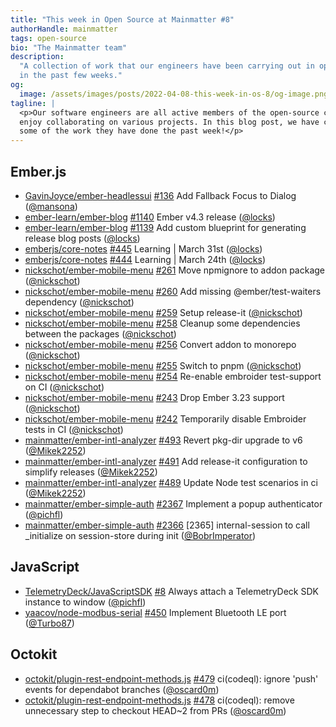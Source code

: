 ```yaml
---
title: "This week in Open Source at Mainmatter #8"
authorHandle: mainmatter
tags: open-source
bio: "The Mainmatter team"
description:
  "A collection of work that our engineers have been carrying out in open-source
  in the past few weeks."
og:
  image: /assets/images/posts/2022-04-08-this-week-in-os-8/og-image.png
tagline: |
  <p>Our software engineers are all active members of the open-source community and
  enjoy collaborating on various projects. In this blog post, we have collected
  some of the work they have done the past week!</p>
---
```


## Ember.js

- [GavinJoyce/ember-headlessui]
  [#136](https://github.com/GavinJoyce/ember-headlessui/pull/136) Add Fallback
  Focus to Dialog ([@mansona])
- [ember-learn/ember-blog]
  [#1140](https://github.com/ember-learn/ember-blog/pull/1140) Ember v4.3
  release ([@locks])
- [ember-learn/ember-blog]
  [#1139](https://github.com/ember-learn/ember-blog/pull/1139) Add custom
  blueprint for generating release blog posts ([@locks])
- [emberjs/core-notes] [#445](https://github.com/emberjs/core-notes/pull/445)
  Learning | March 31st ([@locks])
- [emberjs/core-notes] [#444](https://github.com/emberjs/core-notes/pull/444)
  Learning | March 24th ([@locks])
- [nickschot/ember-mobile-menu]
  [#261](https://github.com/nickschot/ember-mobile-menu/pull/261) Move npmignore
  to addon package ([@nickschot])
- [nickschot/ember-mobile-menu]
  [#260](https://github.com/nickschot/ember-mobile-menu/pull/260) Add missing
  @ember/test-waiters dependency ([@nickschot])
- [nickschot/ember-mobile-menu]
  [#259](https://github.com/nickschot/ember-mobile-menu/pull/259) Setup
  release-it ([@nickschot])
- [nickschot/ember-mobile-menu]
  [#258](https://github.com/nickschot/ember-mobile-menu/pull/258) Cleanup some
  dependencies between the packages ([@nickschot])
- [nickschot/ember-mobile-menu]
  [#256](https://github.com/nickschot/ember-mobile-menu/pull/256) Convert addon
  to monorepo ([@nickschot])
- [nickschot/ember-mobile-menu]
  [#255](https://github.com/nickschot/ember-mobile-menu/pull/255) Switch to pnpm
  ([@nickschot])
- [nickschot/ember-mobile-menu]
  [#254](https://github.com/nickschot/ember-mobile-menu/pull/254) Re-enable
  embroider test-support on CI ([@nickschot])
- [nickschot/ember-mobile-menu]
  [#243](https://github.com/nickschot/ember-mobile-menu/pull/243) Drop Ember
  3.23 support ([@nickschot])
- [nickschot/ember-mobile-menu]
  [#242](https://github.com/nickschot/ember-mobile-menu/pull/242) Temporarily
  disable Embroider tests in CI ([@nickschot])
- [mainmatter/ember-intl-analyzer]
  [#493](https://github.com/mainmatter/ember-intl-analyzer/pull/493) Revert
  pkg-dir upgrade to v6 ([@Mikek2252])
- [mainmatter/ember-intl-analyzer]
  [#491](https://github.com/mainmatter/ember-intl-analyzer/pull/491) Add
  release-it configuration to simplify releases ([@Mikek2252])
- [mainmatter/ember-intl-analyzer]
  [#489](https://github.com/mainmatter/ember-intl-analyzer/pull/489) Update Node
  test scenarios in ci ([@Mikek2252])
- [mainmatter/ember-simple-auth]
  [#2367](https://github.com/mainmatter/ember-simple-auth/pull/2367) Implement a
  popup authenticator ([@pichfl])
- [mainmatter/ember-simple-auth]
  [#2366](https://github.com/mainmatter/ember-simple-auth/pull/2366) [2365]
  internal-session to call \_initialize on session-store during init
  ([@BobrImperator])

## JavaScript

- [TelemetryDeck/JavaScriptSDK]
  [#8](https://github.com/TelemetryDeck/JavaScriptSDK/pull/8) Always attach a
  TelemetryDeck SDK instance to window ([@pichfl])
- [yaacov/node-modbus-serial]
  [#450](https://github.com/yaacov/node-modbus-serial/pull/450) Implement
  Bluetooth LE port ([@Turbo87])

## Octokit

- [octokit/plugin-rest-endpoint-methods.js]
  [#479](https://github.com/octokit/plugin-rest-endpoint-methods.js/pull/479)
  ci(codeql): ignore 'push' events for dependabot branches ([@oscard0m])
- [octokit/plugin-rest-endpoint-methods.js]
  [#478](https://github.com/octokit/plugin-rest-endpoint-methods.js/pull/478)
  ci(codeql): remove unnecessary step to checkout HEAD~2 from PRs ([@oscard0m])

[@bobrimperator]: https://github.com/BobrImperator
[@mikek2252]: https://github.com/Mikek2252
[@turbo87]: https://github.com/Turbo87
[@locks]: https://github.com/locks
[@mansona]: https://github.com/mansona
[@nickschot]: https://github.com/nickschot
[@oscard0m]: https://github.com/oscard0m
[@pichfl]: https://github.com/pichfl
[gavinjoyce/ember-headlessui]: https://github.com/GavinJoyce/ember-headlessui
[telemetrydeck/javascriptsdk]: https://github.com/TelemetryDeck/JavaScriptSDK
[ember-learn/ember-blog]: https://github.com/ember-learn/ember-blog
[emberjs/core-notes]: https://github.com/emberjs/core-notes
[fireship-io/10-javascript-frameworks]:
  https://github.com/fireship-io/10-javascript-frameworks
[locks/10-javascript-frameworks]:
  https://github.com/locks/10-javascript-frameworks
[nickschot/ember-europe-demo]: https://github.com/nickschot/ember-europe-demo
[nickschot/ember-mobile-menu]: https://github.com/nickschot/ember-mobile-menu
[octokit/plugin-rest-endpoint-methods.js]:
  https://github.com/octokit/plugin-rest-endpoint-methods.js
[semantic-release/github]: https://github.com/semantic-release/github
[mainmatter/ember-intl-analyzer]:
  https://github.com/mainmatter/ember-intl-analyzer
[mainmatter/ember-simple-auth]: https://github.com/mainmatter/ember-simple-auth
[yaacov/node-modbus-serial]: https://github.com/yaacov/node-modbus-serial
